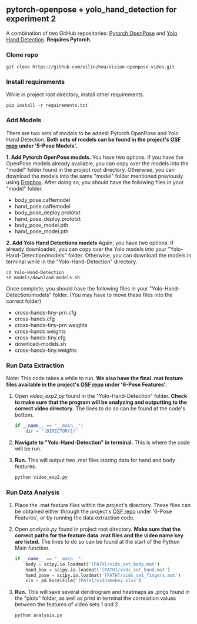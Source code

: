 ## pytorch-openpose + yolo_hand_detection for experiment 2

A combination of two GitHub repositories: [Pytorch OpenPose](https://github.com/Hzzone/pytorch-openpose) and [Yolo Hand Detection](https://github.com/cansik/yolo-hand-detection). **Requires Pytorch.**

### Clone repo

    git clone https://github.com/xilinzhou/vision-openpose-video.git
    
### Install requirements
While in project root directory, install other requirements. 

    pip install -r requirements.txt

### Add Models

There are two sets of models to be added: Pytorch OpenPose and Yolo Hand Detection. **Both sets of models can be found in the project's [OSF repo](https://osf.io/jxkbn/) under '5-Pose Models'.** 

**1. Add Pytorch OpenPose models.**
You have two options. If you have the OpenPose models already available, you can copy over the models into the "model" folder found in the project root directory. Otherwise, you can download the models into the same "model" folder mentioned previously using [Dropbox](https://www.dropbox.com/sh/7xbup2qsn7vvjxo/AABWFksdlgOMXR_r5v3RwKRYa?dl=0). After doing so, you should have the following files in your "model" folder.

* body_pose.caffemodel
* hand_pose.caffemodel
* body_pose_deploy.prototxt
* hand_pose_deploy.prototxt
* body_pose_model.pth
* hand_pose_model.pth

**2. Add Yolo Hand Detections models**
Again, you have two options. If already downloaded, you can copy over the Yolo models into your "Yolo-Hand-Detection/models" folder. Otherwise, you can download the models in terminal while in the "Yolo-Hand-Detection" directory.
    
    cd Yolo-Hand-Detection
    sh models/download-models.sh 
    
Once complete, you should have the following files in your "Yolo-Hand-Detection/models" folder. (You may have to move these files into the correct folder)

* cross-hands-tiny-prn.cfg
* cross-hands.cfg
* cross-hands-tiny-prn.weights
* cross-hands.weights
* cross-hands-tiny.cfg
* download-models.sh
* cross-hands-tiny.weights

### Run Data Extraction

Note: This code takes a while to run. **We also have the final .mat feature files available in the project's [OSF repo](https://osf.io/jxkbn/) under '6-Pose Features'.** 

1. Open *video_exp2.py* found in the "Yolo-Hand-Detection" folder. **Check to make sure that the program will be analyzing and outputting to the correct video directory.** The lines to do so can be found at the code's bottom.
    ```python
    if __name__ == "__main__":
        dir = '[DIRECTORY]/'
    ```
2. **Navigate to "Yolo-Hand-Detection" in terminal.** This is where the code will be run.

3. **Run.** This will output two .mat files storing data for hand and body features. 
    ```bash
    python video_exp2.py
    ```

### Run Data Analysis

1. Place the .mat feature files within the project's directory. These files can be obtained either through the project's [OSF repo](https://osf.io/jxkbn/) under '6-Pose Features', or by running the data extraction code.

2. Open *analysis.py* found in project root directory. **Make sure that the correct paths for the feature data .mat files and the video name key are listed.** The lines to do so can be found at the start of the Python Main function. 
    ```python
    if __name__ == "__main__":
        body = scipy.io.loadmat('[PATH]/vids_set_body.mat')
        hand_box = scipy.io.loadmat('[PATH]/vids_set_hand.mat')
        hand_pose = scipy.io.loadmat('[PATH]/vids_set_fingers.mat')
        xls = pd.ExcelFile('[PATH]/vidnamekey.xlsx')
    ```
    
3. **Run.** This will save several dendrogram and heatmaps as .pngs found in the "plots" folder, as well as print in terminal the correlation values between the features of video sets 1 and 2.
    ```bash
    python analysis.py
    ```
    
    
